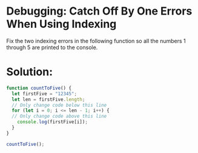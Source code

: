 # Debugging: Catch Off By One Errors When Using Indexing
Fix the two indexing errors in the following function so all the numbers 1 through 5 are printed to the console.
# Solution:
```javascript
function countToFive() {
  let firstFive = "12345";
  let len = firstFive.length;
  // Only change code below this line
  for (let i = 0; i <= len - 1; i++) {
  // Only change code above this line
    console.log(firstFive[i]);
  }
}

countToFive();
```